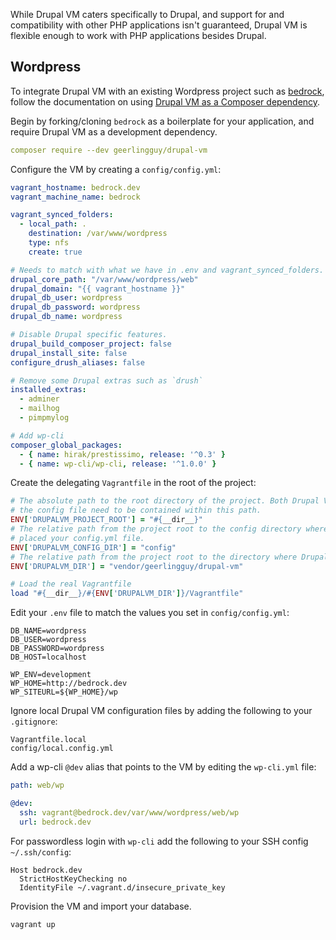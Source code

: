 While Drupal VM caters specifically to Drupal, and support for and compatibility with other PHP applications isn't guaranteed, Drupal VM is flexible enough to work with PHP applications besides Drupal.

## Wordpress

To integrate Drupal VM with an existing Wordpress project such as [bedrock](https://github.com/roots/bedrock), follow the documentation on using [Drupal VM as a Composer dependency](http://docs.drupalvm.com/en/latest/deployment/composer-dependency/).

Begin by forking/cloning `bedrock` as a boilerplate for your application, and require Drupal VM as a development dependency.

```yaml
composer require --dev geerlingguy/drupal-vm
```

Configure the VM by creating a `config/config.yml`:

```yaml
vagrant_hostname: bedrock.dev
vagrant_machine_name: bedrock

vagrant_synced_folders:
  - local_path: .
    destination: /var/www/wordpress
    type: nfs
    create: true

# Needs to match with what we have in .env and vagrant_synced_folders.
drupal_core_path: "/var/www/wordpress/web"
drupal_domain: "{{ vagrant_hostname }}"
drupal_db_user: wordpress
drupal_db_password: wordpress
drupal_db_name: wordpress

# Disable Drupal specific features.
drupal_build_composer_project: false
drupal_install_site: false
configure_drush_aliases: false

# Remove some Drupal extras such as `drush`
installed_extras:
  - adminer
  - mailhog
  - pimpmylog

# Add wp-cli
composer_global_packages:
  - { name: hirak/prestissimo, release: '^0.3' }
  - { name: wp-cli/wp-cli, release: '^1.0.0' }
```

Create the delegating `Vagrantfile` in the root of the project:

```rb
# The absolute path to the root directory of the project. Both Drupal VM and
# the config file need to be contained within this path.
ENV['DRUPALVM_PROJECT_ROOT'] = "#{__dir__}"
# The relative path from the project root to the config directory where you
# placed your config.yml file.
ENV['DRUPALVM_CONFIG_DIR'] = "config"
# The relative path from the project root to the directory where Drupal VM is located.
ENV['DRUPALVM_DIR'] = "vendor/geerlingguy/drupal-vm"

# Load the real Vagrantfile
load "#{__dir__}/#{ENV['DRUPALVM_DIR']}/Vagrantfile"
```

Edit your `.env` file to match the values you set in `config/config.yml`:

```
DB_NAME=wordpress
DB_USER=wordpress
DB_PASSWORD=wordpress
DB_HOST=localhost

WP_ENV=development
WP_HOME=http://bedrock.dev
WP_SITEURL=${WP_HOME}/wp
```

Ignore local Drupal VM configuration files by adding the following to your `.gitignore`:

```
Vagrantfile.local
config/local.config.yml
```

Add a wp-cli `@dev` alias that points to the VM by editing the `wp-cli.yml` file:

```yaml
path: web/wp

@dev:
  ssh: vagrant@bedrock.dev/var/www/wordpress/web/wp
  url: bedrock.dev
```

For passwordless login with `wp-cli` add the following to your SSH config `~/.ssh/config`:

```
Host bedrock.dev
  StrictHostKeyChecking no
  IdentityFile ~/.vagrant.d/insecure_private_key
```

Provision the VM and import your database.

```sh
vagrant up
```
